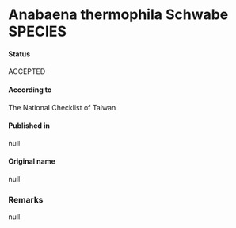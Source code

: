 # Anabaena thermophila Schwabe SPECIES

#### Status
ACCEPTED

#### According to
The National Checklist of Taiwan

#### Published in
null

#### Original name
null

### Remarks
null